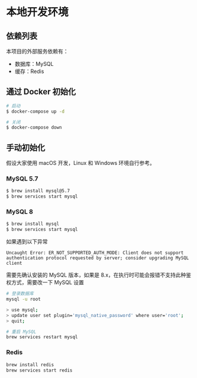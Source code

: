 # 本地开发环境

## 依赖列表

本项目的外部服务依赖有：

- 数据库：MySQL
- 缓存：Redis

## 通过 Docker 初始化

```bash
# 启动
$ docker-compose up -d

# 关闭
$ docker-compose down
```

## 手动初始化

假设大家使用 macOS 开发，Linux 和 Windows 环境自行参考。

### MySQL 5.7

```bash
$ brew install mysql@5.7
$ brew services start mysql
```

### MySQL 8

```bash
$ brew install mysql
$ brew services start mysql
```

如果遇到以下异常

```log
Uncaught Error: ER_NOT_SUPPORTED_AUTH_MODE: Client does not support authentication protocol requested by server; consider upgrading MySQL client
```

需要先确认安装的 MySQL 版本，如果是 8.x，在执行时可能会报错不支持此种鉴权方式，需要改一下 MySQL 设置

```bash
# 登录数据库
mysql -u root

> use mysql;
> update user set plugin='mysql_native_password' where user='root';
> quit;

# 重启 MySQL
brew services restart mysql
```

### Redis

```bash
brew install redis
brew services start redis
```
